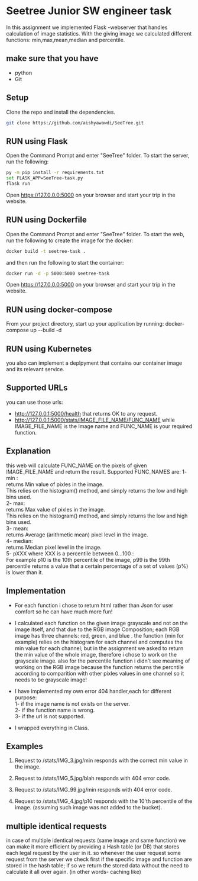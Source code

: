 # Seetree Junior SW engineer task
In this assignment we implemented Flask -webserver that handles calculation of image statistics.
With the giving image we calculated different functions: min,max,mean,median and percentile.

## make sure that you have
* python
* Git


## Setup
Clone the repo and install the dependencies.
```bash
git clone https://github.com/aishyawawdi/SeeTree.git
```

## RUN using Flask

Open the Command Prompt and enter "SeeTree" folder.
To start the server, run the following:
```bash
py -m pip install -r requirements.txt
set FLASK_APP=SeeTree-task.py
flask run
```
Open https://127.0.0.0:5000 on your browser and start your trip in the website. 

## RUN using Dockerfile

Open the Command Prompt and enter "SeeTree" folder.
To start the web, run the following to create the image for the docker:
```bash
docker build -t seetree-task .
```
and then run the following to start the container:
```bash
docker run -d -p 5000:5000 seetree-task
```
Open https://127.0.0.0:5000 on your browser and start your trip in the website. 

## RUN using docker-compose 

 From your project directory, start up your application by running:   docker-compose up --build -d

## RUN using Kubernetes
you also can implement a deplpyment that contains our container image and its relevant service.

## Supported URLs
you can use those urls:
* http://127.0.0.1:5000/health
  that returns OK to any request.
* http://127.0.0.1:5000/stats/IMAGE_FILE_NAME/FUNC_NAME
  while IMAGE_FILE_NAME is the Image name and FUNC_NAME is your required function. 

## Explanation
this web will calculate FUNC_NAME on the pixels of given IMAGE_FILE_NAME and return the result.
 Supported FUNC_NAMES are:
1- min :                                                                                                      
returns Min value of pixles in the image.                                                                      
This relies on the histogram() method, and simply returns the low and high bins used.                          
2- max:                                                                                                        
returns Max value of pixles in the image.                                                                     
This relies on the histogram() method, and simply returns the low and high bins used.                         
3- mean:                                                                                                       
returns Average (arithmetic mean) pixel level in the image.                                                  
4- median:                                                                                                     
returns Median pixel level in the image.                                                                       
5-  pXXX where XXX is a percentile between 0...100 :                                                           
For example p10 is the 10th percentile of the image, p99 is the 99th percentile
returns a value that a certain percentage of a set of values (p%) is lower than it.                           

## Implementation
* For each function i chose to return html rather than Json for user comfort so he can have much more fun! 

* I calculated each function on the given image grayscale and not on the image itself, and that due to the     RGB image Composition; each RGB image has three channels: red, green, and blue . the function (min for example) relies on the histogram for each channel and computes the min value for each channel; but in the
assignment we asked to return the min value of the whole image, therefore i chose to work on the grayscale image.
also for the percentile function i didn't see meaning of working on the RGB image because the function returns 
the percntile according to comparition with other pixles values in one channel so it needs to be grayscale image!

* I have implemented my own error 404 handler,each for different purpose:                                     
1- if the image name is not exists on the server.                                                              
2- if the function name is wrong.                                                                            
3- if the url is not supported.                                                                               

* I wrapped everything in Class.

## Examples
1. Request to /stats/IMG_3.jpg/min responds with the correct min value in the
   image.

2. Request to /stats/IMG_5.jpg/blah responds with 404 error code.

3. Request to /stats/IMG_99.jpg/min responds with 404 error code.

4. Request to /stats/IMG_4.jpg/p10 responds with the 10'th percentile of the image.
   (assuming such image was not added to the bucket).

## multiple identical requests
in case of multiple identical requests (same image and same function) we can make it more efficient
by providing a Hash table (or DB) that stores each legal request by the user in it. so whenever the user request some request from the server we check first if the specific image and function are stored in the hash table; if so we return the stored data without the need to calculate it all over again. (in other words- caching like) 
